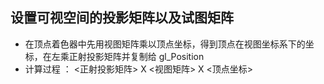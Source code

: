 ## 设置可视空间的投影矩阵以及试图矩阵
- 在顶点着色器中先用视图矩阵乘以顶点坐标，得到顶点在视图坐标系下的坐标，在左乘正射投影矩阵并复制给 gl_Position
- 计算过程 ：
   <正射投影矩阵> X <视图矩阵> X <顶点坐标>
